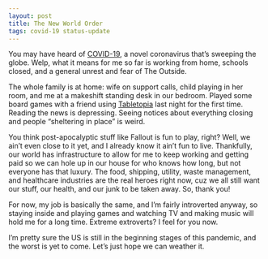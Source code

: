 ```yaml
---
layout: post
title: The New World Order
tags: covid-19 status-update
---
```

You may have heard of [COVID-19](https://covid-19.splunkforgood.com/coronavirus__covid_19_), a novel coronavirus that&#8217;s sweeping the globe. Welp, what it means for me so far is working from home, schools closed, and a general unrest and fear of The Outside.

<!--more-->

The whole family is at home: wife on support calls, child playing in her room, and me at a makeshift standing desk in our bedroom. Played some board games with a friend using [Tabletopia](https://tabletopia.com) last night for the first time. Reading the news is depressing. Seeing notices about everything closing and people &#8220;sheltering in place&#8221; is weird.

You think post-apocalyptic stuff like Fallout is fun to play, right? Well, we ain&#8217;t even close to it yet, and I already know it ain&#8217;t fun to live. Thankfully, our world has infrastructure to allow for me to keep working and getting paid so we can hole up in our house for who knows how long, but not everyone has that luxury. The food, shipping, utility, waste management, and healthcare industries are the real heroes right now, cuz we all still want our stuff, our health, and our junk to be taken away. So, thank you!

For now, my job is basically the same, and I&#8217;m fairly introverted anyway, so staying inside and playing games and watching TV and making music will hold me for a long time. Extreme extroverts? I feel for you now.

I&#8217;m pretty sure the US is still in the beginning stages of this pandemic, and the worst is yet to come. Let&#8217;s just hope we can weather it.
